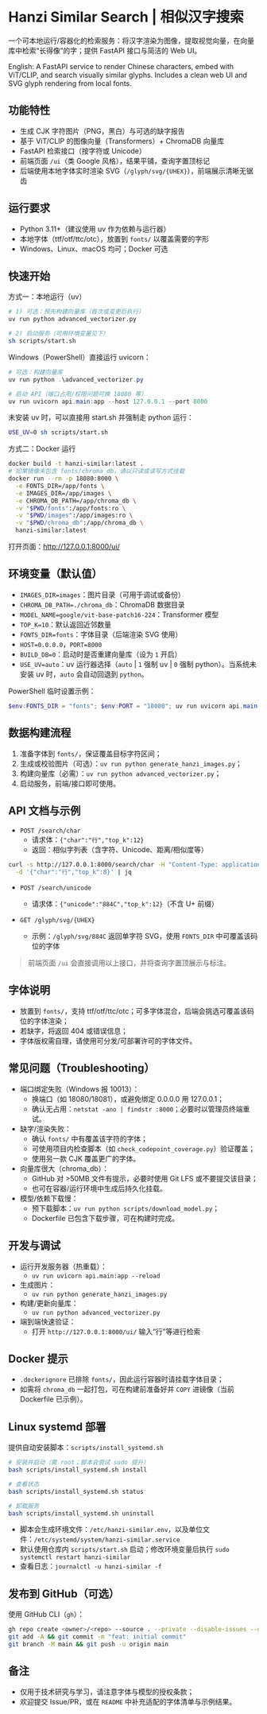 # Hanzi Similar Search | 相似汉字搜索

一个可本地运行/容器化的检索服务：将汉字渲染为图像，提取视觉向量，在向量库中检索“长得像”的字；提供 FastAPI 接口与简洁的 Web UI。

English: A FastAPI service to render Chinese characters, embed with ViT/CLIP, and search visually similar glyphs. Includes a clean web UI and SVG glyph rendering from local fonts.

## 功能特性
- 生成 CJK 字符图片（PNG，黑白）与可选的缺字报告
- 基于 ViT/CLIP 的图像向量（Transformers）+ ChromaDB 向量库
- FastAPI 检索接口（按字符或 Unicode）
- 前端页面 `/ui`（类 Google 风格），结果平铺，查询字置顶标记
- 后端使用本地字体实时渲染 SVG（`/glyph/svg/{UHEX}`），前端展示清晰无锯齿

## 运行要求
- Python 3.11+（建议使用 uv 作为依赖与运行器）
- 本地字体（ttf/otf/ttc/otc），放置到 `fonts/` 以覆盖需要的字形
- Windows、Linux、macOS 均可；Docker 可选

## 快速开始
方式一：本地运行（uv）

```sh
# 1) 可选：预先构建向量库（首次或变更后执行）
uv run python advanced_vectorizer.py

# 2) 启动服务（可用环境变量见下）
sh scripts/start.sh
```

Windows（PowerShell）直接运行 uvicorn：

```powershell
# 可选：构建向量库
uv run python .\advanced_vectorizer.py

# 启动 API（端口占用/权限问题可换 18080 等）
uv run uvicorn api.main:app --host 127.0.0.1 --port 8000
```

未安装 uv 时，可以直接用 start.sh 并强制走 python 运行：

```sh
USE_UV=0 sh scripts/start.sh
```

方式二：Docker 运行

```sh
docker build -t hanzi-similar:latest .
# 如果镜像未包含 fonts/chroma_db，请以只读或读写方式挂载
docker run --rm -p 18080:8000 \
  -e FONTS_DIR=/app/fonts \
  -e IMAGES_DIR=/app/images \
  -e CHROMA_DB_PATH=/app/chroma_db \
  -v "$PWD/fonts":/app/fonts:ro \
  -v "$PWD/images":/app/images:ro \
  -v "$PWD/chroma_db":/app/chroma_db \
  hanzi-similar:latest
```

打开页面：http://127.0.0.1:8000/ui/

## 环境变量（默认值）
- `IMAGES_DIR=images`：图片目录（可用于调试或备份）
- `CHROMA_DB_PATH=./chroma_db`：ChromaDB 数据目录
- `MODEL_NAME=google/vit-base-patch16-224`：Transformer 模型
- `TOP_K=10`：默认返回近邻数量
- `FONTS_DIR=fonts`：字体目录（后端渲染 SVG 使用）
- `HOST=0.0.0.0`，`PORT=8000`
- `BUILD_DB=0`：启动时是否重建向量库（设为 `1` 开启）
- `USE_UV=auto`：uv 运行器选择（`auto` | `1` 强制 uv | `0` 强制 python）。当系统未安装 uv 时，`auto` 会自动回退到 `python`。

PowerShell 临时设置示例：

```powershell
$env:FONTS_DIR = "fonts"; $env:PORT = "18080"; uv run uvicorn api.main:app --host 127.0.0.1 --port $env:PORT
```

## 数据构建流程
1) 准备字体到 `fonts/`，保证覆盖目标字符区间；
2) 生成或校验图片（可选）：`uv run python generate_hanzi_images.py`；
3) 构建向量库（必需）：`uv run python advanced_vectorizer.py`；
4) 启动服务，前端/接口即可使用。

## API 文档与示例
- `POST /search/char`
  - 请求体：`{"char":"行","top_k":12}`
  - 返回：相似字列表（含字符、Unicode、距离/相似度等）

```bash
curl -s http://127.0.0.1:8000/search/char -H "Content-Type: application/json" \
  -d '{"char":"行","top_k":8}' | jq
```

- `POST /search/unicode`
  - 请求体：`{"unicode":"884C","top_k":12}`（不含 U+ 前缀）

- `GET /glyph/svg/{UHEX}`
  - 示例：`/glyph/svg/884C` 返回单字符 SVG，使用 `FONTS_DIR` 中可覆盖该码位的字体

> 前端页面 `/ui` 会直接调用以上接口，并将查询字置顶展示与标注。

## 字体说明
- 放置到 `fonts/`，支持 ttf/otf/ttc/otc；可多字体混合，后端会挑选可覆盖该码位的字体渲染；
- 若缺字，将返回 404 或错误信息；
- 字体版权需自理，请使用可分发/可部署许可的字体文件。

## 常见问题（Troubleshooting）
- 端口绑定失败（Windows 报 10013）：
  - 换端口（如 18080/18081），或避免绑定 0.0.0.0 用 127.0.0.1；
  - 确认无占用：`netstat -ano | findstr :8000`；必要时以管理员终端重试。
- 缺字/渲染失败：
  - 确认 `fonts/` 中有覆盖该字符的字体；
  - 可使用项目内检查脚本（如 `check_codepoint_coverage.py`）验证覆盖；
  - 使用另一款 CJK 覆盖更广的字体。
- 向量库很大（chroma_db）：
  - GitHub 对 >50MB 文件有提示，必要时使用 Git LFS 或不要提交该目录；
  - 也可在容器/运行环境中生成后持久化挂载。
- 模型/依赖下载慢：
  - 预下载脚本：`uv run python scripts/download_model.py`；
  - Dockerfile 已包含下载步骤，可在构建时完成。

## 开发与调试
- 运行开发服务器（热重载）：
  - `uv run uvicorn api.main:app --reload`
- 生成图片：
  - `uv run python generate_hanzi_images.py`
- 构建/更新向量库：
  - `uv run python advanced_vectorizer.py`
- 端到端快速验证：
  - 打开 `http://127.0.0.1:8000/ui/` 输入“行”等进行检索

## Docker 提示
- `.dockerignore` 已排除 `fonts/`，因此运行容器时请挂载字体目录；
- 如需将 `chroma_db` 一起打包，可在构建前准备好并 `COPY` 进镜像（当前 Dockerfile 已示例）。

## Linux systemd 部署
提供自动安装脚本：`scripts/install_systemd.sh`

```bash
# 安装并启动（需 root；脚本会尝试 sudo 提升）
bash scripts/install_systemd.sh install

# 查看状态
bash scripts/install_systemd.sh status

# 卸载服务
bash scripts/install_systemd.sh uninstall
```

- 脚本会生成环境文件：`/etc/hanzi-similar.env`，以及单位文件：`/etc/systemd/system/hanzi-similar.service`
- 默认使用仓库内 `scripts/start.sh` 启动；修改环境变量后执行 `sudo systemctl restart hanzi-similar`
- 查看日志：`journalctl -u hanzi-similar -f`

## 发布到 GitHub（可选）
使用 GitHub CLI（`gh`）：

```sh
gh repo create <owner>/<repo> --source . --private --disable-issues --disable-wiki
git add -A && git commit -m "feat: initial commit"
git branch -M main && git push -u origin main
```

## 备注
- 仅用于技术研究与学习，请注意字体与模型的授权条款；
- 欢迎提交 Issue/PR，或在 `README` 中补充适配的字体清单与示例结果。